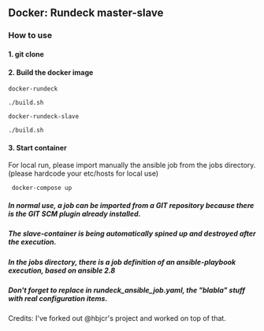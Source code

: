 ## Docker: Rundeck master-slave
### How to use
#### 1. git clone
#### 2. Build the docker image
```
docker-rundeck

./build.sh

docker-rundeck-slave

./build.sh 
```
#### 3. Start container

For local run, please import manually the ansible job from the jobs directory. (please hardcode your etc/hosts  for local use)
```
 docker-compose up
```
##### In normal use, a job can be imported from a GIT repository because there is the GIT SCM plugin already installed. 

##### The slave-container is being automatically spined up and destroyed after the execution. 
##### In the jobs directory, there is a job definition of an ansible-playbook execution, based on ansible 2.8 

##### Don't forget to replace in rundeck_ansible_job.yaml, the "blabla" stuff with real configuration items.  

Credits: I've forked out @hbjcr's project and worked on top of that. 
